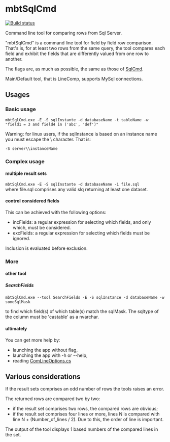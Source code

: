 # mbtSqlCmd

[![Build status](https://ci.appveyor.com/api/projects/status/32e64n6n1oa70s1w?svg=true)](https://ci.appveyor.com/project/tschmit/mbtsqlcmd)

Command line tool for comparing rows from Sql Server.

"mbtSqlCmd" is a command line tool for field by field row comparison. That's is, for at least two rows from the same query, the tool compares each field and exhibit the fields that are differently valued from one row to another.

The flags are, as much as possible, the same as those of [SqlCmd](https://msdn.microsoft.com/en-us/library/ms162773%28v=sql.120%29.aspx).

Main/Default tool, that is LineComp, supports MySql connections.

## Usages

### Basic usage  

`mbtSqlCmd.exe -E -S sqlInstante -d databaseName -t tableName -w "field1 = 3 and field4 in ('abc', 'def')"`

Warning: for linux users, if the sqlInstance is based on an instance name you must escape the \ character. That is:

`-S server\\instanceName`

### Complex usage

#### multiple result sets

`mbtSqlCmd.exe -E -S sqlInstante -d databaseName -i file.sql`  
where file.sql comprises any valid slq returning at least one dataset.

#### control considered fields

This can be achieved with the following options:
- incFields: a regular expression for selecting which fields, and only which, must be considered.
- excFields: a regular expression for selecting which fields must be ignored.

Inclusion is evaluated before exclusion.

### More

#### other tool

##### SearchFields

`mbtSqlCmd.exe --tool SearchFields -E -S sqlInstance -d databaseName -w someSqlMask`

to find which field(s) of which table(s) match the sqlMask. The sqltype of the column must be 'castable' as a nvarchar.

#### ultimately

You can get more help by:
- launching the app without flag,
- launching the app with -h or --help,
- reading [ComLineOptions.cs](https://github.com/tschmit/mbtSqlCmd/blob/master/mbtSqlCmd/ComLineOptions.cs)

## Various considerations

If the result sets comprises an odd number of rows the tools raises an error.

The returned rows are compared two by two:
- if the result set comprises two rows, the compared rows are obvious;
- if the result set comprises four lines or more, lines N is compared with line N + (Number_of_lines / 2). Due to this, the order of line is important.

The output of the tool displays 1 based numbers of the compared lines in the set.
